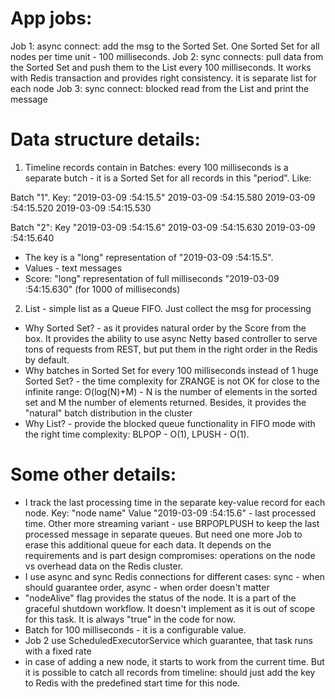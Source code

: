 # App jobs:
Job 1: async connect: add the msg to the Sorted Set. One Sorted Set for all nodes per time unit - 100 milliseconds.
Job 2: sync connects: pull data from the Sorted Set and push them to the List every 100 milliseconds. It works with Redis transaction and provides right consistency. it is separate list for each node
Job 3: sync connect: blocked read from the List and print the message

# Data structure details:
1. Timeline records contain in Batches: every 100 milliseconds is a separate butch - it is a Sorted Set for all records in this "period". Like: 

Batch "1". Key: "2019-03-09 :54:15.5"
2019-03-09 :54:15.580
2019-03-09 :54:15.520
2019-03-09 :54:15.530

Batch "2": Key "2019-03-09 :54:15.6"
2019-03-09 :54:15.630
2019-03-09 :54:15.640

- The key is a "long" representation of "2019-03-09 :54:15.5".
- Values - text messages
- Score: "long" representation of full milliseconds "2019-03-09 :54:15.630" (for 1000 of milliseconds)

2. List - simple list as a Queue FIFO. Just collect the msg for processing

- Why Sorted Set? - as it provides natural order by the Score from the box. It provides the ability to use async Netty based controller to serve tons of requests from REST, but put them in the right order in the Redis by default.
- Why batches in Sorted Set for every 100 milliseconds instead of 1 huge Sorted Set? - the time complexity for ZRANGE is not OK for close to the infinite range: O(log(N)+M) - N is the number of elements in the sorted set and M the number of elements returned. Besides, it provides the "natural" batch distribution in the cluster 
- Why List? - provide the blocked queue functionality in FIFO mode with the right time complexity: BLPOP - O(1), LPUSH - O(1).

# Some other details:
- I track the last processing time in the separate key-value record for each node. Key: "node name" Value "2019-03-09 :54:15.6" - last processed time. Other more streaming variant - use BRPOPLPUSH to keep the last processed message in separate queues. But need one more Job to erase this additional queue for each data. It depends on the requirements and is part design compromises: operations on the node vs overhead data on the Redis cluster.
- I use async and sync Redis connections for different cases: sync - when should guarantee order, async - when order doesn't matter
- "nodeAlive" flag provides the status of the node. It is a part of the graceful shutdown workflow. It doesn't implement as it is out of scope for this task. It is always "true" in the code for now.
- Batch for 100 milliseconds - it is a configurable value.
- Job 2 use ScheduledExecutorService which guarantee, that task runs with a fixed rate 
- in case of adding a new node, it starts to work from the current time. But it is possible to catch all records from timeline: should just add the key to Redis with the predefined start time for this node. 

